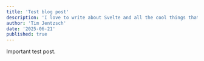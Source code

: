 ```yaml
---
title: 'Test blog post'
description: 'I love to write about Svelte and all the cool things that you can build with it.'
author: 'Tim Jentzsch'
date: '2025-06-21'
published: true
---
```


Important test post.

